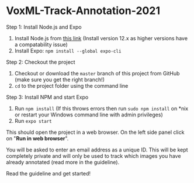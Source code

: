# VoxML-Track-Annotation-2021
Step 1: Install Node.js and Expo

1. Install Node.js from [this link](https://nodejs.org/dist/latest-v12.x/) (Install version 12.x as higher versions have a compatability issue)
2. Install Expo: `npm install --global expo-cli`

Step 2: Checkout the project

1. Checkout or download the `master` branch of this project from GitHub (make sure you get the right branch!)
2. `cd` to the project folder using the command line

Step 3: Install NPM and start Expo

1. Run `npm install` (If this throws errors then run `sudo npm install` on \*nix or restart your Windows command line with admin privileges)
2. Run `expo start`

This should open the project in a web browser.  On the left side panel click on "**Run in web browser**".

You will be asked to enter an email address as a unique ID.  This will be kept completely private and will only be used to track which images you have already annotated (read more in the guideline).

Read the guideline and get started!
